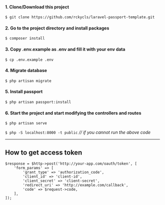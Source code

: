 #### 1. Clone/Download this project
`$ git clone https://github.com/rckycls/laravel-passport-template.git`

#### 2. Go to the project directory and install packages
`$ composer install`

#### 3. Copy .env.example as .env and fill it with your env data
`$ cp .env.example .env`

#### 4. Migrate database
`$ php artisan migrate`

#### 5. Install passport
`$ php artisan passport:install`

#### 6. Start the project and start modifying the controllers and routes
`$ php artisan serve`

`$ php -S localhost:8000 -t public` *// if you cannot run the above code*

----

## How to get access token
    $response = $http->post('http://your-app.com/oauth/token', [
        'form_params' => [
            'grant_type' => 'authorization_code',
            'client_id' => 'client-id',
            'client_secret' => 'client-secret',
            'redirect_uri' => 'http://example.com/callback',
            'code' => $request->code,
        ],
    ]);
